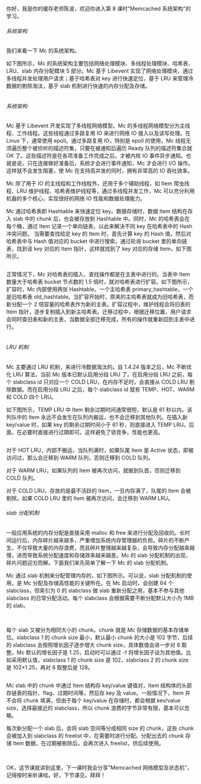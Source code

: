 <br />

你好，我是你的缓存老师陈波，欢迎你进入第 8 课时"Memcached 系统架构"的学习。

###### 系统架构

我们来看一下 Mc 的系统架构。

如下图所示，Mc 的系统架构主要包括网络处理模块、多线程处理模块、哈希表、LRU、slab 内存分配模块 5 部分。Mc 基于 Libevent 实现了网络处理模块，通过多线程并发处理用户请求；基于哈希表对 key 进行快速定位，基于 LRU 来管理冷数据的剔除淘汰，基于 slab 机制进行快速的内存分配及存储。

<Image alt="" src="http://s0.lgstatic.com/i/image2/M01/99/95/CgotOV2kTqmAa9rMAACt8jd8Gy8622.png"/>

###### 系统架构

Mc 基于 Libevent 开发实现了多线程网络模型。Mc 的多线程网络模型分为主线程、工作线程。这些线程通过多路复用 IO 来进行网络 IO 接入以及读写处理。在 Linux 下，通常使用 epoll。通过多路复用 IO，特别是 epoll 的使用，Mc 线程无须遍历整个被侦听的描述符集，只要在被通知后遍历 Ready 队列的描述符集合就 OK 了。这些描述符是在各项准备工作完成之后，才被内核 IO 事件异步通知。也就是说，只在连接做好准备后，系统才会进行事件通知，Mc 才会进行 I/O 操作。这样就不会发生阻塞，使 Mc 在支持高并发的同时，拥有非常高的 IO 吞吐效率。

Mc 除了用于 IO 的主线程和工作线程外，还用于多个辅助线程，如 Item 爬虫线程、LRU 维护线程、哈希表维护线程等，通过多线程并发工作，Mc 可以充分利用机器的多个核心，实现很好的网络 IO 性能和数据处理能力。

Mc 通过哈希表即 Hashtable 来快速定位 key。数据存储时，数据 Item 结构在存入 slab 中的 chunk 后，也会被存放到 Hashtable 中。同时，Mc 的哈希表会在每个桶，通过 Item 记录一个单向链表，以此来解决不同 key 在哈希表中的 Hash 冲突问题。 当需要查找给定 key 的 Item 时，首先计算 key 的 Hash 值，然后对哈希表中与 Hash 值对应的 bucket 中进行搜索，通过轮询 bucket 里的单向链表，找到该 key 对应的 Item 指针，这样就找到了 key 对应的存储 Item，如下图所示。

<Image alt="" src="http://s0.lgstatic.com/i/image2/M01/99/75/CgoB5l2kTqqAa-6NAADSINCxStI861.png"/>

正常情况下，Mc 对哈希表的插入、查找操作都是在主表中进行的。当表中 Item 数量大于哈希表 bucket 节点数的 1.5 倍时，就对哈希表进行扩容。如下图所示，扩容时，Mc 内部使用两张 Hashtable，一个主哈希表 primary_hashtable，一个是旧哈希表 old_hashtable。当扩容开始时，原来的主哈希表就成为旧哈希表，而新分配一个 2 倍容量的哈希表作为新的主表。扩容过程中，维护线程会将旧表的 Item 指针，逐步复制插入到新主哈希表。迁移过程中，根据迁移位置，用户请求会同时查旧表和新的主表，当数据全部迁移完成，所有的操作就重新回到主表中进行。

<Image alt="" src="http://s0.lgstatic.com/i/image2/M01/99/95/CgotOV2kTqqAWlf-AAEWO5LfgEY338.png"/>

###### LRU 机制

Mc 主要通过 LRU 机制，来进行冷数据淘汰的。自 1.4.24 版本之后，Mc 不断优化 LRU 算法，当前 Mc 版本已默认启用分段 LRU 了。在启用分段 LRU 之前，每个 slabclass id 只对应一个 COLD LRU，在内存不足时，会直接从 COLD LRU 剔除数据。而在启用分段 LRU 之后，每个 slabclass id 就有 TEMP、HOT、WARM 和 COLD 四个 LRU。

如下图所示，TEMP LRU 中 Item 剩余过期时间通常很短，默认是 61 秒以内。该列队中的 Item 永远不会发生在队列内搬运，也不会迁移到其他队列。在插入新 key/value 时，如果 key 的剩余过期时间小于 61 秒，则直接进入 TEMP LRU。后面，在必要时直接进行过期即可。这样避免了锁竞争，性能也更高。

<Image alt="" src="http://s0.lgstatic.com/i/image2/M01/99/75/CgoB5l2kTqqAUmjEAAFBQgJ1NUs229.png"/>

对于 HOT LRU，内部不搬运，当队列满时，如果队尾 Item 是 Active 状态，即被访问过，那么会迁移到 WARM 队列，否则迁移到 COLD 队列。

对于 WARM LRU，如果队列的 Item 被再次访问，就搬到队首，否则迁移到 COLD 队列。

对于 COLD LRU，存放的是最不活跃的 Item，一旦内存满了，队尾的 Item 会被剔除。如果 COLD LRU 里的 Item 被再次访问，会迁移到 WARM LRU。

###### slab 分配机制

一般应用系统的内存分配是直接采用 malloc 和 free 来进行分配及回收的。长时间运行后，内存碎片越来越多，严重增加系统内存管理器的负担。碎片的不断产生，不仅导致大量的内存浪费，而且碎片整理越来越复杂，会导致内存分配越来越慢，进而导致系统分配速度和存储效率越来越差。Mc 的 slab 分配机制的出现，碎片问题迎刃而解。下面我们来先简单了解一下 Mc 的 slab 分配机制。

Mc 通过 slab 机制来分配管理内存的，如下图所示。可以说，slab 分配机制的使用，是 Mc 分配及存储高性能的关键所在。在 Mc 启动时，会创建 64 个 slabclass，但索引为 0 的 slabclass 做 slab 重新分配之用，基本不参与其他 slabclass 的日常分配活动。每个 slabclass 会根据需要不断分配默认大小为 1MB 的 slab。

<br />

每个 slab 又被分为相同大小的 chunk。chunk 就是 Mc 存储数据的基本存储单位。slabclass 1 的 chunk size 最小，默认最小 chunk 的大小是 102 字节，后续的 slabclass 会按照增长因子逐步增大 chunk size，具体数值会进一步对 8 取整。Mc 默认的增长因子是 1.25，启动时可以通过 -f 将增长因子设为其他值。比如采用默认值，slabclass 1 的 chunk size 是 102，slabclass 2 的 chunk size 是 102×1.25，再对 8 取整后是 128。

<Image alt="" src="http://s0.lgstatic.com/i/image2/M01/99/75/CgoB5l2kTqqAQFfMAACcTDvUMx8841.png"/>

Mc slab 中的 chunk 中通过 Item 结构存 key/value 键值对，Item 结构体的头部存链表的指针、flag、过期时间等，然后存 key 及 value。一般情况下，Item 并不会将 chunk 填满，但由于每个 key/value 在存储时，都会根据 kev/value size，选择最接近的 slabclass，所以 chunk 浪费的字节非常有限，基本可以忽略。

每次新分配一个 slab 后，会将 slab 空间等分成相同 size 的 chunk，这些 chunk 会被加入到 slabclass 的 freelist 中，在需要时进行分配。分配出去的 chunk 存储 Item 数据，在过期被剔除后，会再次进入 freelist，供后续使用。

<br />

OK，这节课就讲到这里，下一课时我会分享"Memcached 网络模型及状态机"，记得按时来听课哈。好，下节课见，拜拜！

<br />

